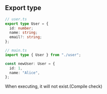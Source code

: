 ## Export type

```ts
// user.ts
export type User = {
  id: number;
  name: string;
  email?: string;
};

// main.ts
import type { User } from "./user";

const newUser: User = {
  id: 1,
  name: "Alice",
};
```
When executing, it will not exist.(Compile check)



